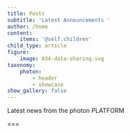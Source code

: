```yaml
---
title: Posts
subtitle: 'Latest Announcements '
author: /home
content:
    items: '@self.children'
child_type: article
figure:
    image: 034-data-sharing.svg
taxonomy:
    photon:
        - header
        - showcase
show_gallery: false
---
```


Latest news from the photon PLATFORM

===

